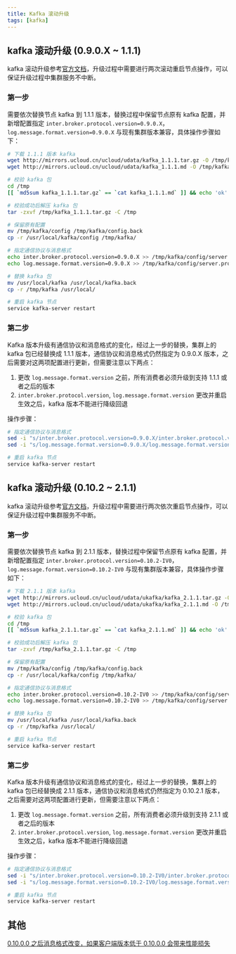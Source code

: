 ```yaml
---
title: Kafka 滚动升级
tags: [kafka]
---
```


## kafka 滚动升级 (0.9.0.X ~ 1.1.1)

kafka 滚动升级参考[官方文档](https://kafka.apache.org/11/documentation.html#upgrade)，升级过程中需要进行两次滚动重启节点操作，可以保证升级过程中集群服务不中断。

### 第一步

需要依次替换节点 kafka 到 1.1.1 版本，替换过程中保留节点原有 kafka 配置，并新增配置指定 `inter.broker.protocol.version=0.9.0.X`，`log.message.format.version=0.9.0.X` 与现有集群版本兼容，具体操作步骤如下：

``` sh
# 下载 1.1.1 版本 kafka
wget http://mirrors.ucloud.cn/ucloud/udata/kafka_1.1.1.tar.gz -O /tmp/kafka_1.1.1.tar.gz
wget http://mirrors.ucloud.cn/ucloud/udata/kafka_1.1.1.md -O /tmp/kafka_1.1.1.md

# 校验 kafka 包
cd /tmp
[[ `md5sum kafka_1.1.1.tar.gz` == `cat kafka_1.1.1.md` ]] && echo 'ok' || echo 'no'

# 校验成功后解压 kafka 包
tar -zxvf /tmp/kafka_1.1.1.tar.gz -C /tmp

# 保留原有配置
mv /tmp/kafka/config /tmp/kafka/config.back
cp -r /usr/local/kafka/config /tmp/kafka/

# 指定通信协议与消息格式
echo inter.broker.protocol.version=0.9.0.X >> /tmp/kafka/config/server.properties
echo log.message.format.version=0.9.0.X >> /tmp/kafka/config/server.properties

# 替换 kafka 包
mv /usr/local/kafka /usr/local/kafka.back
cp -r /tmp/kafka /usr/local/

# 重启 kafka 节点
service kafka-server restart
```

### 第二步

Kafka 版本升级有通信协议和消息格式的变化，经过上一步的替换，集群上的 kafka 包已经替换成 1.1.1 版本，通信协议和消息格式仍然指定为 0.9.0.X 版本，之后需要对这两项配置进行更新，但需要注意以下两点：

1. 更改 `log.message.format.version` 之前，所有消费者必须升级到支持 1.1.1 或者之后的版本
2. `inter.broker.protocol.version`, `log.message.format.version` 更改并重启生效之后，kafka 版本不能进行降级回退

操作步骤：

``` sh
# 指定通信协议与消息格式
sed -i "s/inter.broker.protocol.version=0.9.0.X/inter.broker.protocol.version=1.1-IV0/g" /usr/local/kafka/config/server.properties
sed -i "s/log.message.format.version=0.9.0.X/log.message.format.version=1.1-IV0/g" /usr/local/kafka/config/server.properties

# 重启 kafka 节点
service kafka-server restart
```

## kafka 滚动升级 (0.10.2 ~ 2.1.1)

kafka 滚动升级参考[官方文档](https://kafka.apache.org/11/documentation.html#upgrade)，升级过程中需要进行两次依次重启节点操作，可以保证升级过程中集群服务不中断。

### 第一步

需要依次替换节点 kafka 到 2.1.1 版本，替换过程中保留节点原有 kafka 配置，并新增配置指定 `inter.broker.protocol.version=0.10.2-IV0`，`log.message.format.version=0.10.2-IV0` 与现有集群版本兼容，具体操作步骤如下：

``` sh
# 下载 2.1.1 版本 kafka
wget http://mirrors.ucloud.cn/ucloud/udata/ukafka/kafka_2.1.1.tar.gz -O /tmp/kafka_2.1.1.tar.gz
wget http://mirrors.ucloud.cn/ucloud/udata/ukafka/kafka_2.1.1.md -O /tmp/kafka_2.1.1.md

# 校验 kafka 包
cd /tmp
[[ `md5sum kafka_2.1.1.tar.gz` == `cat kafka_2.1.1.md` ]] && echo 'ok' || echo 'no'

# 校验成功后解压 kafka 包
tar -zxvf /tmp/kafka_2.1.1.tar.gz -C /tmp

# 保留原有配置
mv /tmp/kafka/config /tmp/kafka/config.back
cp -r /usr/local/kafka/config /tmp/kafka/

# 指定通信协议与消息格式
echo inter.broker.protocol.version=0.10.2-IV0 >> /tmp/kafka/config/server.properties
echo log.message.format.version=0.10.2-IV0 >> /tmp/kafka/config/server.properties

# 替换 kafka 包
mv /usr/local/kafka /usr/local/kafka.back
cp -r /tmp/kafka /usr/local/

# 重启 kafka 节点
service kafka-server restart
```

### 第二步

Kafka 版本升级有通信协议和消息格式的变化，经过上一步的替换，集群上的 kafka 包已经替换成 2.1.1 版本，通信协议和消息格式仍然指定为 0.10.2.1 版本，之后需要对这两项配置进行更新，但需要注意以下两点：

1. 更改 `log.message.format.version` 之前，所有消费者必须升级到支持 2.1.1 或者之后的版本
2. `inter.broker.protocol.version`, `log.message.format.version` 更改并重启生效之后，kafka 版本不能进行降级回退

操作步骤：
``` sh
# 指定通信协议与消息格式
sed -i "s/inter.broker.protocol.version=0.10.2-IV0/inter.broker.protocol.version=1.1-IV0/g" /usr/local/kafka/config/server.properties
sed -i "s/log.message.format.version=0.10.2-IV0/log.message.format.version=1.1-IV0/g" /usr/local/kafka/config/server.properties

# 重启 kafka 节点
service kafka-server restart
```

## 其他

[0.10.0.0 之后消息格式改变，如果客户端版本低于 0.10.0.0 会带来性能损失](https://kafka.apache.org/21/documentation.html#upgrade_10_performance_impact)
